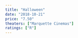 ```yaml
---
title: "Halloween"
date: "2018-10-21"
price: "7.50"
theaters: ["Marquette Cinemas"]
ratings: ["R"]
---
```

